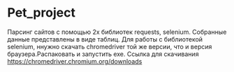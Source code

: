 # Pet_project
Парсинг сайтов с помощью 2х библиотек requests, selenium. Собранные данные представлены в виде таблиц.
Для работы с библиотекой selenium, ннужно скачать chromedriver той же версии, что и версия браузера.Распаковать и запустить ехе. Ссылка для скачивания https://chromedriver.chromium.org/downloads
